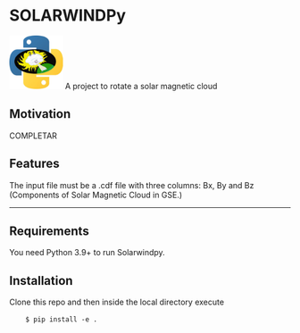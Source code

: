 # SOLARWINDPy
<img src="logo_SWx.jpg" width="96" height="96" />
A project to rotate a solar magnetic cloud

## Motivation
COMPLETAR

## Features
The input file must be a .cdf file with three columns: Bx, By and Bz (Components of Solar Magnetic Cloud in GSE.)


--------------------------------------------------------------------------------

## Requirements
You need Python 3.9+ to run Solarwindpy.

## Installation
Clone this repo and then inside the local directory execute

        $ pip install -e .
